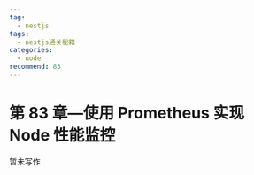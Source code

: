```yaml
---
tag:
  - nestjs
tags:
  - nestjs通关秘籍
categories:
  - node
recommend: 83
---
```


# 第 83 章—使用 Prometheus 实现 Node 性能监控

暂未写作
